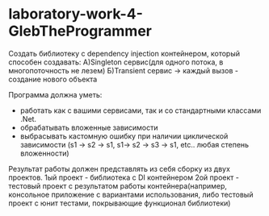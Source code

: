 # laboratory-work-4-GlebTheProgrammer

Создать библиотеку с dependency injection контейнером, который способен создавать:
А)Singleton сервис(для одного потока, в многопоточность не лезем)
Б)Transient сервис -> каждый вызов - создание нового объекта

Программа должна уметь:
- работать как с вашими сервисами, так и со стандартными классами .Net.
- обрабатывать вложенные зависимости
- выбрасывать кастомную ошибку при наличии циклической зависимости (s1 -> s2 -> s1, s1-> s2 -> s3 -> s1, etc.. любая степень вложенности)

Результат работы должен представлять из себя сборку из двух проектов.
1ый проект - библиотека c DI контейнером
2ой проект - тестовый проект с результатом работы контейнера(например, консольное приложение с вариантами использования, 
либо тестовый проект с юнит тестами, покрывающие функционал библиотеки)

